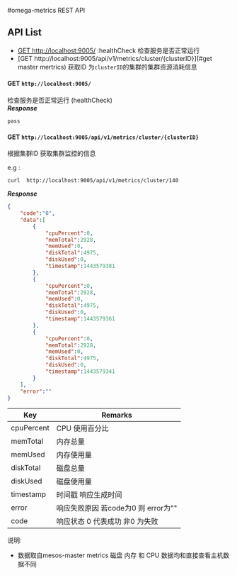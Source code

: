 #omega-metrics REST API

## API List
  - [GET http://localhost:9005/](#healthCheck)  :healthCheck  检查服务是否正常运行
  - [GET http://localhost:9005/api/v1/metrics/cluster/{clusterID}](#get master mertrics) 获取ID 为`clusterID`的集群的集群资源消耗信息


#### GET `http://localhost:9005/` 
检查服务是否正常运行 (healthCheck)   </br>
***Response***
```
pass
```

#### GET `http://localhost:9005/api/v1/metrics/cluster/{clusterID}`
根据集群ID 获取集群监控的信息

e.g :
```shell
curl  http://localhost:9005/api/v1/metrics/cluster/140
```

***Response***
```json
{
    "code":"0",
    "data":[
        {
            "cpuPercent":0,
            "memTotal":2928,
            "memUsed":0,
            "diskTotal":4975,
            "diskUsed":0,
            "timestamp":1443579381
        },
        {
            "cpuPercent":0,
            "memTotal":2928,
            "memUsed":0,
            "diskTotal":4975,
            "diskUsed":0,
            "timestamp":1443579361
        },
        {
            "cpuPercent":0,
            "memTotal":2928,
            "memUsed":0,
            "diskTotal":4975,
            "diskUsed":0,
            "timestamp":1443579341
        }
    ],
    "error":""
}
```

|Key          |Remarks                           |
|-------------|----------------------------------|
|cpuPercent   |CPU 使用百分比                     |
|memTotal     |内存总量                           |
|memUsed      |内存使用量                         |
|diskTotal    |磁盘总量                           |
|diskUsed     |磁盘使用量                         |
|timestamp    |时间戳  响应生成时间                |
|error        |响应失败原因 若code为0 则 error为"" |
|code         |响应状态 0 代表成功 非0 为失败       |

说明:
* 数据取自mesos-master metrics 磁盘 内存 和 CPU 数据均和直接查看主机数据不同

